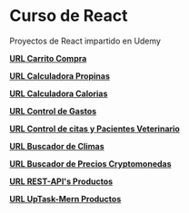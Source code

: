 # Curso de React

Proyectos de React impartido en Udemy

**<a href="https://carrito-compra-guitarra.netlify.app/" target="_blank">URL Carrito Compra</a>**

**<a href="https://totaltips-calculator.netlify.app/" target="_blank">URL Calculadora Propinas</a>**

**<a href="https://fitcount.netlify.app/" target="_blank">URL Calculadora Calorias</a>**

**<a href="https://controls-budgets.netlify.app/" target="_blank">URL Control de Gastos</a>**

**<a href="https://vetcontrol-zustand.netlify.app/" target="_blank">URL Control de citas y Pacientes Veterinario</a>**

**<a href="https://lookforweather.netlify.app/" target="_blank">URL Buscador de Climas</a>**

**<a href="https://pricecrypto.netlify.app/" target="_blank">URL Buscador de Precios Cryptomonedas</a>**

**<a href="https://rest-apis-typescript-frotend-pdcx.vercel.app/" target="_blank">URL REST-API's Productos</a>**

**<a href="https://up-task-frontend-nu-eight.vercel.app/auth/login" target="_blank">URL UpTask-Mern Productos</a>**
